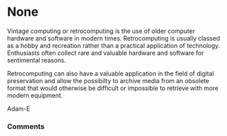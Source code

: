 None
=====================
Vintage computing or retrocomputing is the use of older computer
hardware and software in modern times. Retrocomputing is usually classed
as a hobby and recreation rather than a practical application of
technology. Enthusiasts often collect rare and valuable hardware and
software for sentimental reasons.

Retrocomputing can also have a valuable application in the field of
digital preservation and allow the possibilty to archive media from an
obsolete format that would otherwise be difficult or impossible to
retrieve with more modern equipment.

Adam-E

### Comments ###


